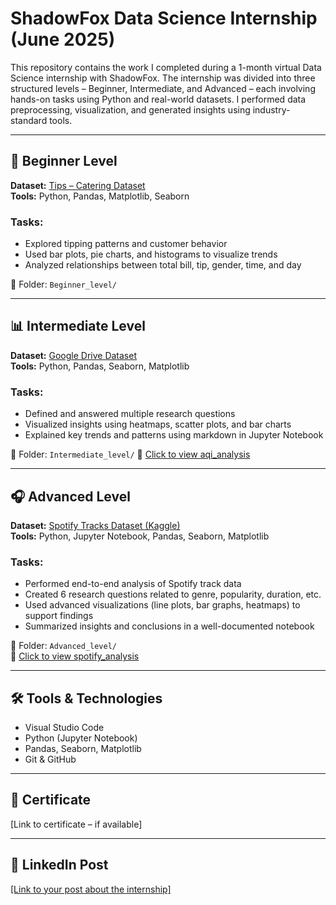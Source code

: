# ShadowFox Data Science Internship (June 2025)

This repository contains the work I completed during a 1-month virtual Data Science internship with ShadowFox. The internship was divided into three structured levels – Beginner, Intermediate, and Advanced – each involving hands-on tasks using Python and real-world datasets. I performed data preprocessing, visualization, and generated insights using industry-standard tools.

---

## 🔰 Beginner Level

**Dataset:** [Tips – Catering Dataset](https://www.kaggle.com/datasets/mysarahmadbhat/tips-dataset)  
**Tools:** Python, Pandas, Matplotlib, Seaborn  

### Tasks:
- Explored tipping patterns and customer behavior
- Used bar plots, pie charts, and histograms to visualize trends
- Analyzed relationships between total bill, tip, gender, time, and day

📁 Folder: `Beginner_level/`

---

## 📊 Intermediate Level

**Dataset:** [Google Drive Dataset](https://drive.google.com/drive/folders/1Bjn2YEmafyYckkJAwsOSqngpEMGWyIXc?usp=drive_link)  
**Tools:** Python, Pandas, Seaborn, Matplotlib  

### Tasks:
- Defined and answered multiple research questions
- Visualized insights using heatmaps, scatter plots, and bar charts
- Explained key trends and patterns using markdown in Jupyter Notebook

📁 Folder: `Intermediate_level/`
🔗 [Click to view aqi_analysis](Intermediate_level/aqi_analysis.ipynb)

---

## 🎧 Advanced Level

**Dataset:** [Spotify Tracks Dataset (Kaggle)](https://www.kaggle.com/datasets/maharshipandya/-spotify-tracks-dataset)  
**Tools:** Python, Jupyter Notebook, Pandas, Seaborn, Matplotlib  

### Tasks:
- Performed end-to-end analysis of Spotify track data
- Created 6 research questions related to genre, popularity, duration, etc.
- Used advanced visualizations (line plots, bar graphs, heatmaps) to support findings
- Summarized insights and conclusions in a well-documented notebook

📁 Folder: `Advanced_level/`  
🔗 [Click to view spotify_analysis](Advanced_level/spotify_analysis.ipynb)

---

## 🛠️ Tools & Technologies

- Visual Studio Code
- Python (Jupyter Notebook)  
- Pandas, Seaborn, Matplotlib  
- Git & GitHub

---

## 📄 Certificate

[Link to certificate – if available]

---

## 🔗 LinkedIn Post 

[[Link to your post about the internship]](https://www.linkedin.com/posts/harihara-alagappan-venkatachalam-01115a349_offer-letter-activity-7334516147263877121-SnhH?utm_source=share&utm_medium=member_desktop&rcm=ACoAAFcNtI0BeRxVY-x2sJxj1Jq058CdjfSxPPk)
